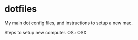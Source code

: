 # dotfiles
My main dot config files, and instructions to setup a new mac.

Steps to setup new computer.
OS.: OSX


